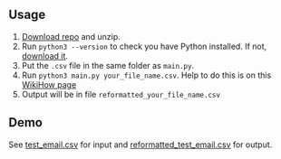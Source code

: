 ## Usage
1. [Download repo](https://github.com/lewisforbes/Email-Refoematter/archive/refs/heads/main.zip) and unzip.
2. Run `python3 --version` to check you have Python installed. If not, [download it](https://www.python.org/downloads/).
3. Put the `.csv` file in the same folder as `main.py`.
4. Run `python3 main.py your_file_name.csv`. Help to do this is on this [WikiHow page](https://www.wikihow.com/Use-Windows-Command-Prompt-to-Run-a-Python-File)
5. Output will be in file `reformatted_your_file_name.csv`

## Demo
See [test_email.csv](/test_email.csv) for input and [reformatted_test_email.csv](/reformatted_test_email.csv) for output.
